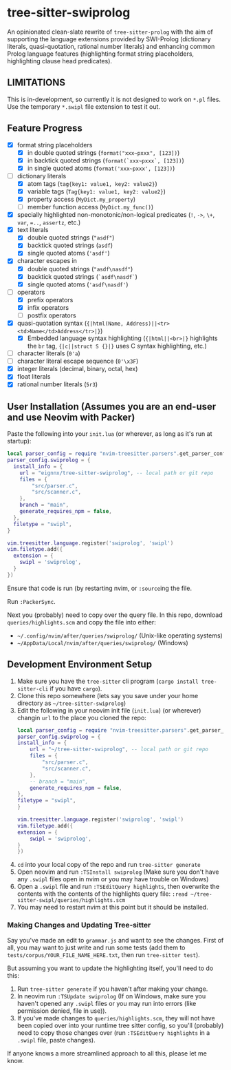 # tree-sitter-swiprolog
An opinionated clean-slate rewrite of `tree-sitter-prolog` with the aim of supporting the language extensions provided by SWI-Prolog (dictionary literals, quasi-quotation, rational number literals) and enhancing common Prolog language features (highlighting format string placeholders, highlighting clause head predicates).

## LIMITATIONS
This is in-development, so currently it is not designed to work on `*.pl` files. Use the temporary `*.swipl` file extension to test it out.

## Feature Progress
- [X] format string placeholders
    - [X] in double quoted strings (`format("xxx~pxxx", [123])`)
    - [X] in backtick quoted strings (``format(`xxx~pxxx`, [123])``)
    - [X] in single quoted atoms (`format('xxx~pxxx', [123])`)
- [ ] dictionary literals
    - [X] atom tags (`tag{key1: value1, key2: value2}`)
    - [X] variable tags (`Tag{key1: value1, key2: value2}`)
    - [X] property access (`MyDict.my_property`)
    - [ ] member function access (`MyDict.my_func()`)
- [X] specially highlighted non-monotonic/non-logical predicates (`!`, `->`, 
     `\+`, `var`, `=..`, `assertz`, etc.)
- [X] text literals
    - [X] double quoted strings (`"asdf"`)
    - [X] backtick quoted strings (``asdf``)
    - [X] single quoted atoms (`'asdf'`)
- [X] character escapes in
    - [X] double quoted strings (`"asdf\nasdf"`)
    - [X] backtick quoted strings (`` `asdf\nasdf` ``)
    - [X] single quoted atoms (`'asdf\nasdf'`)
- [ ] operators
    - [X] prefix operators
    - [X] infix operators
    - [ ] postfix operators
- [X] quasi-quotation syntax (`{|html(Name, Address)||<tr><td>Name</td>Address</tr>|}`)
    - [X] Embedded language syntax highlighting (`{|html||<br>|}` highlights the `br` tag, `{|c||struct S {}|}` uses C syntax highlighting, etc.)
- [ ] character literals (`0'a`)
- [ ] character literal escape sequence (`0'\x3F`)
- [X] integer literals (decimal, binary, octal, hex)
- [X] float literals
- [X] rational number literals (`5r3`)

## User Installation (Assumes you are an end-user and use Neovim with Packer)
Paste the following into your `init.lua` (or wherever, as long as it's run at startup):

```lua
local parser_config = require "nvim-treesitter.parsers".get_parser_configs()
parser_config.swiprolog = {
  install_info = {
    url = "eignnx/tree-sitter-swiprolog", -- local path or git repo
    files = {
        "src/parser.c",
        "src/scanner.c",
    },
    branch = "main",
    generate_requires_npm = false,
  },
  filetype = "swipl",
}

vim.treesitter.language.register('swiprolog', 'swipl')
vim.filetype.add({
  extension = {
    swipl = 'swiprolog',
  }
})
```

Ensure that code is run (by restarting nvim, or `:source`ing the file.

Run `:PackerSync`.

Next you (probably) need to copy over the query file. In this repo, download `queries/highlights.scm` and copy the file into either:
- `~/.config/nvim/after/queries/swiprolog/` (Unix-like operating systems)
- `~/AppData/Local/nvim/after/queries/swiprolog/` (Windows)

## Development Environment Setup
1. Make sure you have the `tree-sitter` cli program (`cargo install tree-sitter-cli` if you have `cargo`).
1. Clone this repo somewhere (lets say you save under your home directory as `~/tree-sitter-swiprolog`)
1. Edit the following in your neovim init file (`init.lua`) (or wherever) changin `url` to the place you cloned the repo:
    ```lua
    local parser_config = require "nvim-treesitter.parsers".get_parser_configs()
    parser_config.swiprolog = {
    install_info = {
        url = "~/tree-sitter-swiprolog", -- local path or git repo
        files = {
            "src/parser.c",
            "src/scanner.c",
        },
        -- branch = "main",
        generate_requires_npm = false,
    },
    filetype = "swipl",
    }

    vim.treesitter.language.register('swiprolog', 'swipl')
    vim.filetype.add({
    extension = {
        swipl = 'swiprolog',
    }
    })
    ```
1. `cd` into your local copy of the repo and run `tree-sitter generate`
1. Open neovim and run `:TSInstall swiprolog` (Make sure you don't have any `.swipl` files open in nvim or you may have trouble on Windows)
1. Open a `.swipl` file and run `:TSEditQuery highlights`, then overwrite the contents with the contents of the highlights query file: `:read ~/tree-sitter-swipl/queries/highlights.scm`
1. You may need to restart nvim at this point but it should be installed.

### Making Changes and Updating Tree-sitter
Say you've made an edit to `grammar.js` and want to see the changes. First of all, you may want to just write and run some tests (add them to `tests/corpus/YOUR_FILE_NAME_HERE.txt`, then run `tree-sitter test`).

But assuming you want to update the highlighting itself, you'll need to do this:

1. Run `tree-sitter generate` if you haven't after making your change.
1. In neovim run `:TSUpdate swiprolog` (If on Windows, make sure you haven't opened any `.swipl` files or you may run into errors (like permission denied, file in use)).
1. If you've made changes to `queries/highlights.scm`, they will not have been copied over into your runtime tree sitter config, so you'll (probably) need to copy those changes over (run `:TSEditQuery highlights` in a `.swipl` file, paste changes).

If anyone knows a more streamlined approach to all this, please let me know.
